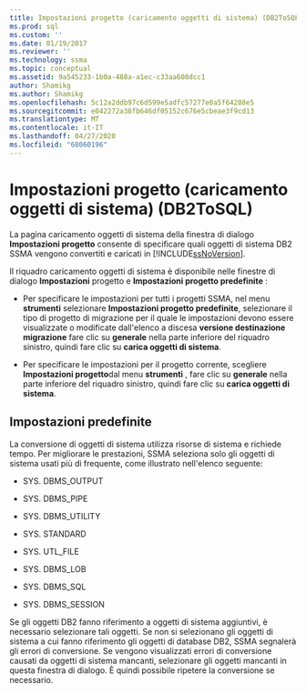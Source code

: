 ```yaml
---
title: Impostazioni progetto (caricamento oggetti di sistema) (DB2ToSQL) | Microsoft Docs
ms.prod: sql
ms.custom: ''
ms.date: 01/19/2017
ms.reviewer: ''
ms.technology: ssma
ms.topic: conceptual
ms.assetid: 9a545233-1b0a-488a-a1ec-c33aa608dcc1
author: Shamikg
ms.author: Shamikg
ms.openlocfilehash: 5c12a2ddb97c6d599e5adfc57277e0a5f64288e5
ms.sourcegitcommit: e042272a38fb646df05152c676e5cbeae3f9cd13
ms.translationtype: MT
ms.contentlocale: it-IT
ms.lasthandoff: 04/27/2020
ms.locfileid: "68060196"
---
```

# <a name="project-settingsloading-system-objects-db2tosql"></a>Impostazioni progetto (caricamento oggetti di sistema) (DB2ToSQL)
La pagina caricamento oggetti di sistema della finestra di dialogo **Impostazioni progetto** consente di specificare quali oggetti di sistema DB2 SSMA vengono convertiti e caricati in [!INCLUDE[ssNoVersion](../../includes/ssnoversion-md.md)].  
  
Il riquadro caricamento oggetti di sistema è disponibile nelle finestre di dialogo **Impostazioni** progetto e **Impostazioni progetto predefinite** :  
  
-   Per specificare le impostazioni per tutti i progetti SSMA, nel menu **strumenti** selezionare **Impostazioni progetto predefinite**, selezionare il tipo di progetto di migrazione per il quale le impostazioni devono essere visualizzate o modificate dall'elenco a discesa **versione destinazione migrazione** fare clic su **generale** nella parte inferiore del riquadro sinistro, quindi fare clic su **carica oggetti di sistema**.  
  
-   Per specificare le impostazioni per il progetto corrente, scegliere **Impostazioni progetto**dal menu **strumenti** , fare clic su **generale** nella parte inferiore del riquadro sinistro, quindi fare clic su **carica oggetti di sistema**.  
  
## <a name="default-settings"></a>Impostazioni predefinite  
La conversione di oggetti di sistema utilizza risorse di sistema e richiede tempo. Per migliorare le prestazioni, SSMA seleziona solo gli oggetti di sistema usati più di frequente, come illustrato nell'elenco seguente:  
  
-   SYS. DBMS_OUTPUT  
  
-   SYS. DBMS_PIPE  
  
-   SYS. DBMS_UTILITY  
  
-   SYS. STANDARD  
  
-   SYS. UTL_FILE  
  
-   SYS. DBMS_LOB  
  
-   SYS. DBMS_SQL  
  
-   SYS. DBMS_SESSION  
  
Se gli oggetti DB2 fanno riferimento a oggetti di sistema aggiuntivi, è necessario selezionare tali oggetti. Se non si selezionano gli oggetti di sistema a cui fanno riferimento gli oggetti di database DB2, SSMA segnalerà gli errori di conversione. Se vengono visualizzati errori di conversione causati da oggetti di sistema mancanti, selezionare gli oggetti mancanti in questa finestra di dialogo. È quindi possibile ripetere la conversione se necessario.  
  
